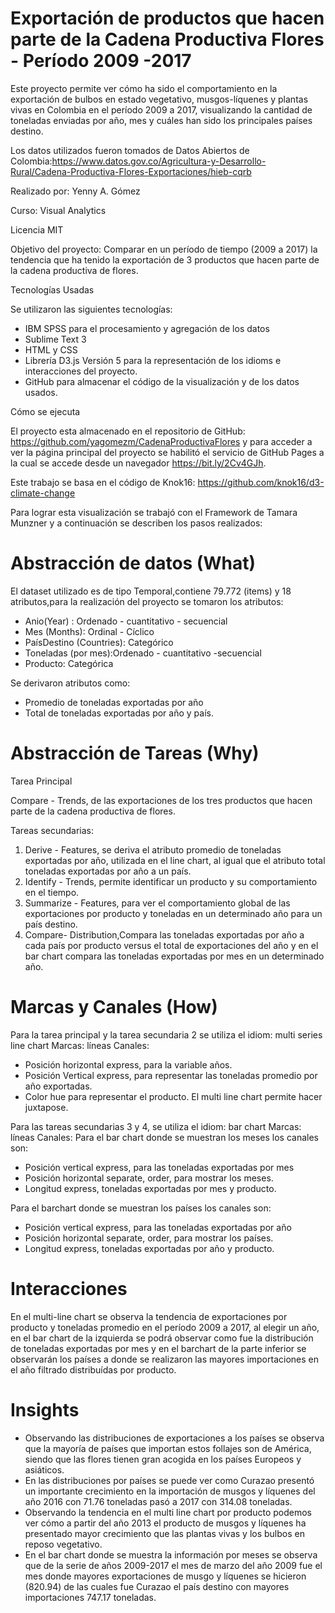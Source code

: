 # Exportación de productos que hacen parte de la Cadena Productiva Flores - Período 2009 -2017

Este proyecto permite ver cómo ha sido el comportamiento en la exportación de  bulbos en estado vegetativo, musgos-líquenes y  plantas vivas en Colombia en el período 2009 a 2017, visualizando la cantidad de toneladas enviadas por año, mes y cuáles han sido los principales países destino.

Los datos utilizados fueron tomados de Datos Abiertos de Colombia:https://www.datos.gov.co/Agricultura-y-Desarrollo-Rural/Cadena-Productiva-Flores-Exportaciones/hieb-cqrb


Realizado por: Yenny A. Gómez

Curso: Visual Analytics

Licencia MIT

Objetivo del proyecto: Comparar en un período de tiempo (2009 a 2017) la tendencia que ha tenido la exportación de 3 productos que hacen parte de la cadena productiva de flores.

Tecnologías Usadas

Se utilizaron las siguientes tecnologías:
- IBM SPSS para el procesamiento y agregación de los datos
- Sublime Text 3
- HTML y CSS
- Librería D3.js Versión 5 para la representación de los idioms e interacciones del proyecto.
- GitHub para almacenar el código de la visualización y de los datos usados. 

Cómo se ejecuta

El proyecto esta almacenado en el repositorio de GitHub: https://github.com/yagomezm/CadenaProductivaFlores y para acceder a ver la página principal del proyecto se habilitó el servicio de GitHub Pages a la cual se accede desde un navegador https://bit.ly/2Cv4GJh.

Este trabajo se basa en el código de Knok16: https://github.com/knok16/d3-climate-change

Para lograr esta visualización se trabajó con el Framework de Tamara Munzner y a continuación se describen los pasos realizados:

# Abstracción de datos (What)
El dataset utilizado es de tipo Temporal,contiene 79.772 (items) y 18 atributos,para la realización del proyecto se tomaron los atributos:
- Anio(Year) : Ordenado - cuantitativo - secuencial
- Mes (Months): Ordinal - Cíclico
- PaísDestino (Countries): Categórico
- Toneladas (por mes):Ordenado - cuantitativo -secuencial
- Producto: Categórica

Se derivaron atributos como:
- Promedio de toneladas exportadas por año
- Total de toneladas exportadas por año y país.

# Abstracción de Tareas (Why)

Tarea Principal

Compare - Trends, de las exportaciones de los tres productos que hacen parte de la cadena productiva de flores. 

Tareas secundarias:

1. Derive - Features, se deriva el atributo promedio de toneladas exportadas por año, utilizada en el line chart, al igual que el atributo total toneladas exportadas por año a un país.
2. Identify - Trends, permite identificar un producto y su comportamiento en el tiempo.
3. Summarize - Features, para ver el comportamiento global de las exportaciones por producto y toneladas en un determinado año para un país destino.
4. Compare- Distribution,Compara las toneladas exportadas por año a cada país por producto versus el total de exportaciones del año y en el bar chart compara las toneladas exportadas por mes en un determinado año.

# Marcas y Canales (How)

Para la tarea principal y la tarea secundaria 2 se utiliza el idiom: multi series line chart
Marcas: líneas
Canales: 
- Posición horizontal express, para la variable años. 
- Posición Vertical express, para representar las toneladas promedio por año exportadas.
- Color hue para representar el producto.
El multi line chart permite hacer juxtapose.

Para las tareas secundarias 3 y 4, se utiliza el idiom: bar chart
Marcas: líneas
Canales:
Para el bar chart donde se muestran los meses los canales son:
- Posición vertical express, para las toneladas exportadas por mes
- Posición horizontal separate, order, para mostrar los meses.
- Longitud express, toneladas exportadas por mes y producto.

Para el barchart donde se muestran los países los canales son:
- Posición vertical express, para las toneladas exportadas por año
- Posición horizontal separate, order, para mostrar los países.
- Longitud express, toneladas exportadas por año y producto.

# Interacciones
En el multi-line chart se observa la tendencia de exportaciones por producto y toneladas promedio en el período 2009 a 2017, al elegir un año, en el bar chart de la izquierda se podrá observar como fue la distribución de toneladas exportadas por mes y en el barchart de la parte inferior se observarán los países a donde se realizaron las mayores importaciones en el año filtrado distribuídas por producto. 


# Insights

- Observando las distribuciones de exportaciones a los países se observa que la mayoría de países que importan estos follajes son de América, siendo que las flores tienen gran acogida en los países Europeos y asiáticos.
- En las distribuciones por países se puede ver como Curazao presentó un importante crecimiento en la importación de musgos y líquenes del año 2016 con 71.76 toneladas pasó a 2017 con 314.08 toneladas.
- Observando la tendencia en el multi line chart por producto podemos ver cómo a partir del año 2013 el producto de musgos y líquenes ha presentado mayor crecimiento que las plantas vivas y los bulbos en reposo vegetativo.
- En el bar chart donde se muestra la información por meses se observa que de la serie de años 2009-2017 el mes de marzo del año 2009 fue el mes donde mayores exportaciones de musgo y líquenes se hicieron (820.94) de las cuales fue Curazao el país destino con mayores importaciones 747.17 toneladas.

